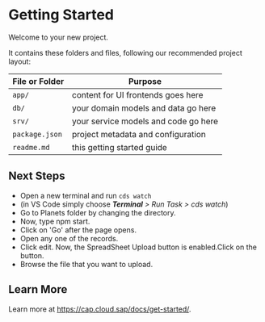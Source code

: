 # Getting Started

Welcome to your new project.

It contains these folders and files, following our recommended project layout:

File or Folder | Purpose
---------|----------
`app/` | content for UI frontends goes here
`db/` | your domain models and data go here
`srv/` | your service models and code go here
`package.json` | project metadata and configuration
`readme.md` | this getting started guide


## Next Steps

- Open a new terminal and run `cds watch`
- (in VS Code simply choose _**Terminal** > Run Task > cds watch_)
- Go to Planets folder by changing the directory.
- Now, type npm start.
- Click on 'Go' after the page opens.
- Open any one of the records.
- Click edit. Now, the SpreadSheet Upload button is enabled.Click on the button.
- Browse the file that you want to upload.


## Learn More

Learn more at https://cap.cloud.sap/docs/get-started/.
